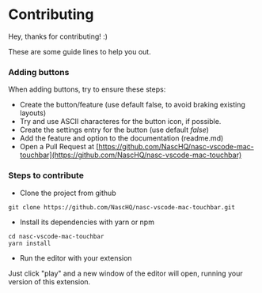 # Contributing

Hey, thanks for contributing! :)

These are some guide lines to help you out.

### Adding buttons

When adding buttons, try to ensure these steps:

- Create the button/feature (use default false, to avoid braking existing layouts)
- Try and use ASCII characteres for the button icon, if possible.
- Create the settings entry for the button (use default _false_)
- Add the feature and option to the documentation (readme.md)
- Open a Pull Request at [https://github.com/NascHQ/nasc-vscode-mac-touchbar](https://github.com/NascHQ/nasc-vscode-mac-touchbar)

### Steps to contribute

- Clone the project from github

```git clone https://github.com/NascHQ/nasc-vscode-mac-touchbar.git```

- Install its dependencies with yarn or npm

```
cd nasc-vscode-mac-touchbar
yarn install
```

- Run the editor with your extension

Just click "play" and a new window of the editor will open, running your version of this extension.

